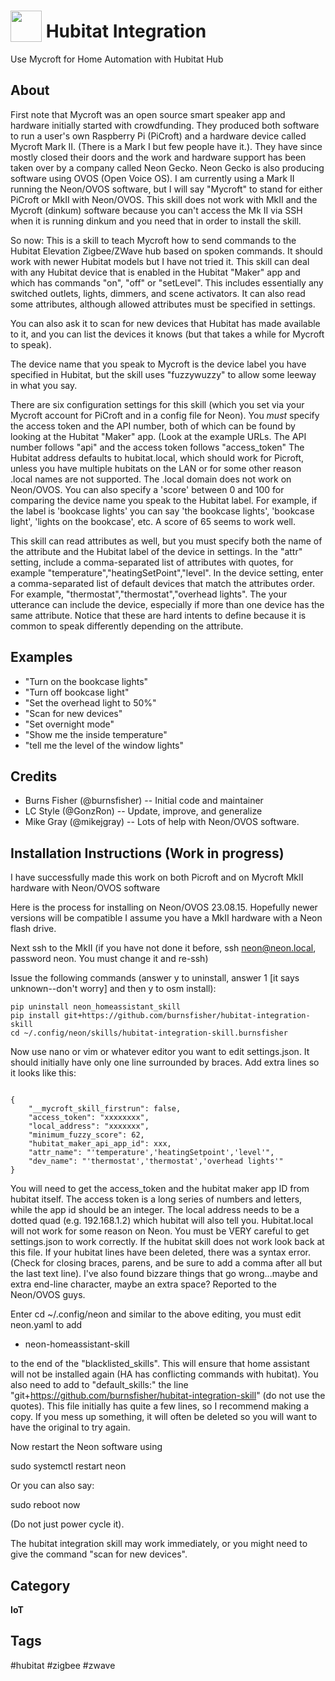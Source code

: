 # <img src='https://raw.githack.com/FortAwesome/Font-Awesome/master/svgs/solid/home.svg' card_color='#408BDB' width='50' height='50' style='vertical-align:bottom'/> Hubitat Integration
Use Mycroft for Home Automation with Hubitat Hub

## About
First note that Mycroft was an open source smart speaker app and hardware initially started with crowdfunding.  They produced both software to run a user's own Raspberry Pi (PiCroft)
and a hardware device called Mycroft Mark II.  (There is a Mark I but few people have it.).  They have since mostly closed their doors and the work and hardware support has been
taken over by  a company called Neon Gecko.  Neon Gecko is also producing software using OVOS (Open Voice OS).  I am currently using a Mark II running the Neon/OVOS software, but I will
say "Mycroft" to stand for either PiCroft or MkII with Neon/OVOS.  This skill does not work with MkII and the Mycroft (dinkum) software because you can't access the Mk II via SSH 
when it is running dinkum and you need that in order to install the skill.

So now:
This is a skill to teach Mycroft how to send commands to the Hubitat Elevation Zigbee/ZWave hub based on spoken commands.  It should work with newer Hubitat models but I have
not tried it.  This skill can deal with any Hubitat device that is enabled in the Hubitat "Maker" app and which has commands "on", "off" or "setLevel".  This includes essentially any switched outlets, lights,
dimmers, and scene activators.  It can also read some attributes, although allowed attributes must be specified in settings.

You can also ask it to scan for new devices that Hubitat has made available to it, and you can list the devices it knows (but that takes a while for Mycroft to speak).

The device name that you speak to Mycroft is the device label you have specified in Hubitat, but the skill uses "fuzzywuzzy" to allow some leeway in what you say.

There are six configuration settings for this skill (which you set via your Mycroft account for PiCroft and in a config file for Neon).  You *must* specify the access token and the API number, both of which can be found by looking at the Hubitat "Maker" app. (Look at the example URLs.  The API number follows "api" and the access token follows "access_token"  The Hubitat address defaults to hubitat.local, which should work for Picroft, unless you have multiple hubitats on the LAN or for some other reason .local names are not supported.  The .local domain does not work on Neon/OVOS.  You can also specify a 'score' between 0 and 100 for comparing the device name you speak to the Hubitat label.  For example, if the label is 'bookcase lights' you can say 'the bookcase lights', 'bookcase light', 'lights on the bookcase', etc.  A score of 65 seems to work well.

This skill can read attributes as well, but you must specify both the name of the attribute and the Hubitat label of the device in settings.  In the "attr" setting, include a comma-separated list of attributes with quotes, for example "temperature","heatingSetPoint","level".  In the device setting, enter a comma-separated list of default devices that match the attributes order.  For example, "thermostat","thermostat","overhead lights".  The your utterance can include the device, especially if more than one device has the same attribute.  Notice that these are hard intents to define because it is common to speak differently depending on the attribute.

## Examples
* "Turn on the bookcase lights"
* "Turn off bookcase light"
* "Set the overhead light to 50%"
* "Scan for new devices"
* "Set overnight mode"
* "Show me the inside temperature"
* "tell me the level of the window lights"

## Credits
* Burns Fisher (@burnsfisher) -- Initial code and maintainer
* LC Style (@GonzRon) -- Update, improve, and generalize
* Mike Gray (@mikejgray) -- Lots of help with Neon/OVOS software.

## Installation Instructions (Work in progress)
I have successfully made this work on both Picroft and on Mycroft MkII hardware with Neon/OVOS software

Here is the process for installing on Neon/OVOS 23.08.15.  Hopefully newer versions will be compatible  I assume you have a MkII hardware with a Neon flash drive.

Next ssh to the MkII (if you have not done it before, ssh neon@neon.local, password neon.  You must change it and re-ssh)

Issue the following commands (answer y to uninstall, answer 1 [it says unknown--don't worry] and then y to osm install):

```
pip uninstall neon_homeassistant_skill
pip install git+https://github.com/burnsfisher/hubitat-integration-skill
cd ~/.config/neon/skills/hubitat-integration-skill.burnsfisher
```

Now use nano or vim or whatever editor you want to edit settings.json.  It should initially
have only one line surrounded by braces.  Add extra lines so it looks like this:
```

{
    "__mycroft_skill_firstrun": false,
    "access_token": "xxxxxxxx",
    "local_address": "xxxxxxx",
    "minimum_fuzzy_score": 62,
    "hubitat_maker_api_app_id": xxx,
    "attr_name": "'temperature','heatingSetpoint','level'",
    "dev_name": "'thermostat','thermostat','overhead lights'"
}

```

You will need to get the access_token and the hubitat maker app ID from hubitat itself.  The access token is
a long series of numbers and letters, while the app id should be an integer.  The local address needs to be
a dotted quad (e.g. 192.168.1.2) which hubitat will also tell you.  Hubitat.local will not work for some
reason on Neon.  You must be VERY careful to get settings.json to work correctly.  If the hubitat skill does not work
look back at this file.  If your hubitat lines have been deleted, there was a syntax error.  (Check for closing 
braces, parens, and be sure to add a comma after all but the last text line).  I've also found bizzare things that
go wrong...maybe and extra end-line character, maybe an extra space?  Reported to the Neon/OVOS guys.  

Enter
cd ~/.config/neon and similar to the above editing, you must edit neon.yaml to add

  - neon-homeassistant-skill
  
to the end of the "blacklisted_skills".  This will ensure that home assistant will not be installed again (HA has
conflicting commands with hubitat).  You also need to add to "default_skills:" the line "git+https://github.com/burnsfisher/hubitat-integration-skill" (do not
use the quotes).  This file initially has quite a few lines, so I recommend making a copy.  If you mess up something, it will often be deleted so you will want
to have the original to try again.


Now restart the Neon software using

sudo systemctl restart neon

Or you can also say:

sudo reboot now

(Do not just power cycle it).

The hubitat integration skill may work immediately, or you might need to give the command "scan for new devices".

## Category
**IoT**

## Tags
#hubitat
#zigbee
#zwave
